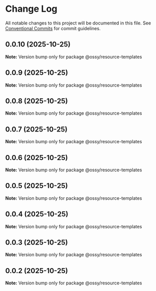 # Change Log

All notable changes to this project will be documented in this file.
See [Conventional Commits](https://conventionalcommits.org) for commit guidelines.

## 0.0.10 (2025-10-25)

**Note:** Version bump only for package @ossy/resource-templates





## 0.0.9 (2025-10-25)

**Note:** Version bump only for package @ossy/resource-templates





## 0.0.8 (2025-10-25)

**Note:** Version bump only for package @ossy/resource-templates





## 0.0.7 (2025-10-25)

**Note:** Version bump only for package @ossy/resource-templates





## 0.0.6 (2025-10-25)

**Note:** Version bump only for package @ossy/resource-templates





## 0.0.5 (2025-10-25)

**Note:** Version bump only for package @ossy/resource-templates





## 0.0.4 (2025-10-25)

**Note:** Version bump only for package @ossy/resource-templates





## 0.0.3 (2025-10-25)

**Note:** Version bump only for package @ossy/resource-templates





## 0.0.2 (2025-10-25)

**Note:** Version bump only for package @ossy/resource-templates
